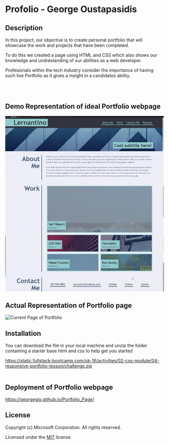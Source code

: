 

# Profolio - George Oustapasidis  


## Description

In this project, our objective is to create personal portfolio that will showcase the work and projects that have been completed.

 To do this we created a page using HTML and CSS which also shows our knowledge and undrestanding of our abilities as a web developer. 

Profesionals within the tech industry consider the importance of having such live Portfolio as it gives a insight in a candidates ability. 

<br>
<br>

## Demo Representation of ideal Portfolio webpage
![Screenshot of Portfolio](./images/challenge-2-demo-screenshot.jpg)

## Actual Representation of Portfolio page 
![Current Page of Portfolio](../Responsive-Page/images/Responsive-Page_index.html.png)


## Installation
You can download the file in your local machine and unzip the folder containing a starter base html and css to help get you started
  
https://static.fullstack-bootcamp.com/uk-16/activities/02-css-module/04-responsive-portfolio-lesson/challenge.zip
<br>
<br>



## Deployment of Portfolio webpage
https://georgegio.github.io/Portfolio_Page/  



## License
Copyright (c) Microsoft Corporation. All rights reserved.

Licensed under the [MIT](./LICENSE) license.



